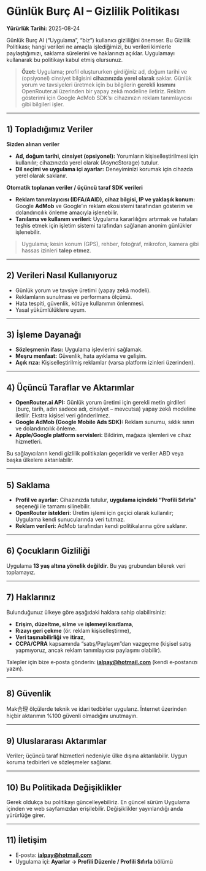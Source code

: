 # Günlük Burç AI – Gizlilik Politikası
**Yürürlük Tarihi:** 2025-08-24

Günlük Burç AI (“Uygulama”, “biz”) kullanıcı gizliliğini önemser. Bu Gizlilik Politikası; hangi verileri ne amaçla işlediğimizi, bu verileri kimlerle paylaştığımızı, saklama sürelerini ve haklarınızı açıklar. Uygulamayı kullanarak bu politikayı kabul etmiş olursunuz.

> **Özet:** Uygulama; profil oluştururken girdiğiniz ad, doğum tarihi ve (opsiyonel) cinsiyet bilgisini **cihazınızda yerel olarak** saklar. Günlük yorum ve tavsiyeleri üretmek için bu bilgilerin **gerekli kısmını** OpenRouter.ai üzerinden bir yapay zekâ modeline iletiriz. Reklam gösterimi için Google AdMob SDK’sı cihazınızın reklam tanımlayıcısı gibi bilgileri işler.

---

## 1) Topladığımız Veriler
**Sizden alınan veriler**
- **Ad, doğum tarihi, cinsiyet (opsiyonel):** Yorumların kişiselleştirilmesi için kullanılır; cihazınızda yerel olarak (AsyncStorage) tutulur.
- **Dil seçimi ve uygulama içi ayarlar:** Deneyiminizi korumak için cihazda yerel olarak saklanır.

**Otomatik toplanan veriler / üçüncü taraf SDK verileri**
- **Reklam tanımlayıcısı (IDFA/AAID), cihaz bilgisi, IP ve yaklaşık konum:** Google **AdMob** ve Google’ın reklam ekosistemi tarafından gösterim ve dolandırıcılık önleme amacıyla işlenebilir.
- **Tanılama ve kullanım verileri:** Uygulama kararlılığını artırmak ve hataları teşhis etmek için işletim sistemi tarafından sağlanan anonim günlükler işlenebilir.

> Uygulama; kesin konum (GPS), rehber, fotoğraf, mikrofon, kamera gibi hassas izinleri **talep etmez**.

---

## 2) Verileri Nasıl Kullanıyoruz
- Günlük yorum ve tavsiye üretimi (yapay zekâ modeli).
- Reklamların sunulması ve performans ölçümü.
- Hata tespiti, güvenlik, kötüye kullanımın önlenmesi.
- Yasal yükümlülüklere uyum.

---

## 3) İşleme Dayanağı
- **Sözleşmenin ifası:** Uygulama işlevlerini sağlamak.
- **Meşru menfaat:** Güvenlik, hata ayıklama ve gelişim.
- **Açık rıza:** Kişiselleştirilmiş reklamlar (varsa platform izinleri üzerinden).

---

## 4) Üçüncü Taraflar ve Aktarımlar
- **OpenRouter.ai API:** Günlük yorum üretimi için gerekli metin girdileri (burç, tarih, adın sadece adı, cinsiyet – mevcutsa) yapay zekâ modeline iletilir. Ekstra kişisel veri gönderilmez.
- **Google AdMob (Google Mobile Ads SDK):** Reklam sunumu, sıklık sınırı ve dolandırıcılık önleme.
- **Apple/Google platform servisleri:** Bildirim, mağaza işlemleri ve cihaz hizmetleri.

Bu sağlayıcıların kendi gizlilik politikaları geçerlidir ve veriler ABD veya başka ülkelere aktarılabilir.

---

## 5) Saklama
- **Profil ve ayarlar:** Cihazınızda tutulur, **uygulama içindeki “Profili Sıfırla”** seçeneği ile tamamı silinebilir.
- **OpenRouter istekleri:** Üretim işlemi için geçici olarak kullanılır; Uygulama kendi sunucularında veri tutmaz.
- **Reklam verileri:** AdMob tarafından kendi politikalarına göre saklanır.

---

## 6) Çocukların Gizliliği
Uygulama **13 yaş altına yönelik değildir**. Bu yaş grubundan bilerek veri toplamayız.

---

## 7) Haklarınız
Bulunduğunuz ülkeye göre aşağıdaki haklara sahip olabilirsiniz:
- **Erişim, düzeltme, silme** ve **işlemeyi kısıtlama**,
- **Rızayı geri çekme** (ör. reklam kişiselleştirme),
- **Veri taşınabilirliği** ve **itiraz**,
- **CCPA/CPRA** kapsamında “satış/Paylaşım”dan vazgeçme (kişisel satış yapmıyoruz, ancak reklam tanımlayıcısı paylaşımı olabilir).

Talepler için bize e‑posta gönderin: **ialpay@hotmail.com** (kendi e‑postanızı yazın).

---

## 8) Güvenlik
Mak合理 ölçülerde teknik ve idari tedbirler uygularız. İnternet üzerinden hiçbir aktarımın %100 güvenli olmadığını unutmayın.

---

## 9) Uluslararası Aktarımlar
Veriler; üçüncü taraf hizmetleri nedeniyle ülke dışına aktarılabilir. Uygun koruma tedbirleri ve sözleşmeler sağlanır.

---

## 10) Bu Politikada Değişiklikler
Gerek oldukça bu politikayı güncelleyebiliriz. En güncel sürüm Uygulama içinden ve web sayfamızdan erişilebilir. Değişiklikler yayınlandığı anda yürürlüğe girer.

---

## 11) İletişim
- E‑posta: **ialpay@hotmail.com**  
- Uygulama içi: **Ayarlar → Profili Düzenle / Profili Sıfırla** bölümü


